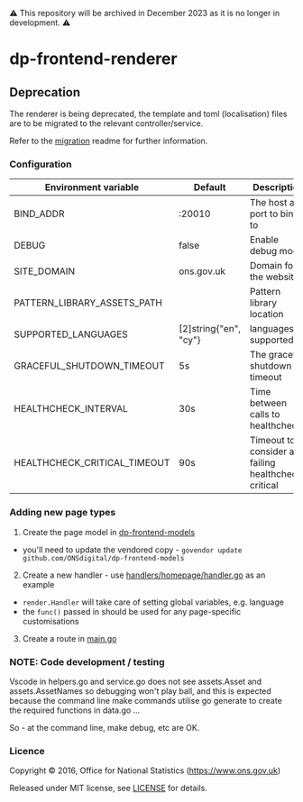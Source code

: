 ⚠️ This repository will be archived in December 2023 as it is no longer in development. ⚠️

# dp-frontend-renderer

## Deprecation

The renderer is being deprecated, the template and toml (localisation) files are to be migrated to the relevant controller/service.

Refer to the [migration](MIGRATION.md) readme for further information.

### Configuration

| Environment variable          | Default               | Description
| ----------------------------- | --------------------- | -------------------------------
| BIND_ADDR                     | :20010                | The host and port to bind to
| DEBUG                         | false                 | Enable debug mode
| SITE_DOMAIN                   | ons.gov.uk            | Domain for the website
| PATTERN_LIBRARY_ASSETS_PATH   |                       | Pattern library location
| SUPPORTED_LANGUAGES           | [2]string{"en", "cy"} | languages supported
| GRACEFUL_SHUTDOWN_TIMEOUT     | 5s                    | The graceful shutdown timeout
|	HEALTHCHECK_INTERVAL          | 30s                   | Time between calls to healthchecks
|	HEALTHCHECK_CRITICAL_TIMEOUT  | 90s                   | Timeout to consider a failing healthcheck critical

### Adding new page types

1. Create the page model in [dp-frontend-models](https://github.com/ONSdigital/dp-frontend-models)
  - you'll need to update the vendored copy - `govendor update github.com/ONSdigital/dp-frontend-models`
2. Create a new handler - use [handlers/homepage/handler.go](handlers/homepage/handler.go) as an example
  - `render.Handler` will take care of setting global variables, e.g. language
  - the `func()` passed in should be used for any page-specific customisations
3. Create a route in [main.go](main.go)

### NOTE: Code development / testing

Vscode in helpers.go and service.go does not see assets.Asset and assets.AssetNames so debugging won't play ball, and this is expected because the command line make commands utilise go generate to create the required functions in  data.go  ...

So - at the command line, make debug, etc are OK. 

### Licence

Copyright ©‎ 2016, Office for National Statistics (https://www.ons.gov.uk)

Released under MIT license, see [LICENSE](LICENSE.md) for details.
